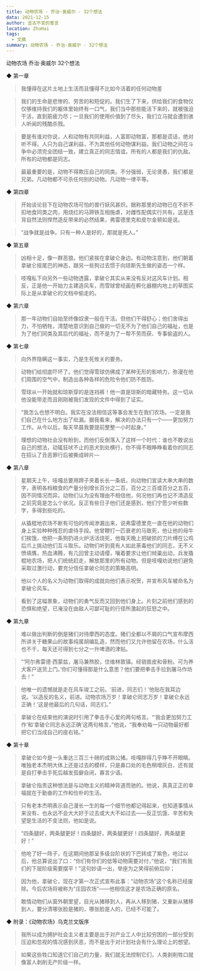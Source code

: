 ```yaml
---
title: 动物农场 - 乔治·奥威尔 - 32个想法
data: 2021-12-15
author: 亘古不变的誓言
location: ZhuHai
tags:
  - 文摘
summary: 动物农场 - 乔治·奥威尔 - 32个想法
---
```




动物农场
乔治·奥威尔
32个想法

◆ 第一章

> 我懂得在这片土地上生活而且懂得不比如今活着的任何动物差

> 我们的生命是悲惨的、劳苦的和短促的。我们生了下来，供给我们的食物仅仅够维持我们的躯体里始终有一口气，我们当中那些能活下来的，就被强迫干活，直到筋疲力尽；一旦我们的使用价值到了尽头，我们立马就会遭到骇人听闻的残酷杀戮。

> 要是有谁对你说，人和动物有共同利益，人富即动物富，那都是谎话，绝对听不得。人只为自己谋利益，不为其他任何动物谋利益。我们动物之间在斗争中必须完全团结一致，建立真正的同志情谊。所有的人都是我们的仇敌。所有的动物都是同志。

> 最最重要的是，动物不得欺压自己的同类。不分强弱，无论贤愚，我们都是兄弟。凡动物都不可杀任何别的动物。凡动物一律平等。

◆ 第四章

> 开始谈论目下在动物农场可怕的兽行妖风甚炽。据称那里的动物已在不折不扣地食同类之肉，用烧红的马蹄铁互相施虐，对雌性配偶实行共有。这是违背自然法则悍然造反带来的必然结果，弗雷德里克和皮尔金顿如是说。

> “战争就是战争。只有一种人是好的，那就是死人。”

◆ 第五章

> 凶相十足，像一群恶狼。他们紧挨在拿破仑身边。有动物注意到，他们朝着拿破仑摇尾巴的神态，跟另一些狗过去惯于向琼斯先生做的姿态一个样。

> 吱嘎私下向另外一些动物透露，拿破仑其实从来没有反对这风车计划。相反，正是他一开始力主建造风车，而雪球曾经画在孵化器棚内地上的草图实际上是从拿破仑的文档中偷走的。

◆ 第六章

> 那一年动物们自始至终像奴隶一般在干活。但他们干得舒心；他们舍得出力，不怕牺牲，清楚地意识到自己做的一切无不为了他们自己的福祉，也是为了他们同类及其后代的福祉，而不是为了一帮不劳而获、专事偷盗的人。

◆ 第七章

> 向外界隐瞒这一事实，乃是生死攸关的要务。

> 动物们给彻底吓坏了。他们觉得雪球仿佛成了某种无形的影响力，弥漫在他们周围的空气中，制造出各种各样的危险令他们防不胜防。

> 雪球从一开始就和琼斯穿的是连裆裤！他一直是琼斯的暗藏特务。这一切从他没能带走而且刚刚被我们发现的文件中得到了证实。

> “我怎么也想不明白。我实在没法相信这等事会发生在我们农场。一定是我们自己在什么地方出了纰漏。据我看来，解决的办法只有一个——更加努力工作。从今以后，每天早晨我要提前整整一小时起身。”

> 理想的动物社会没有盼到，而他们反倒落入了这样一个时代：谁也不敢说出自己的想法，动辄狂吠不止的恶犬到处横行，你不得不眼睁睁看着你的同志在招认了丑恶罪行后被撕成碎片—

◆ 第八章

> 星期天上午，吱嘎总要用蹄子夹着长长一条纸，向动物们宣读大串大串的数字，表明各档粮食的产量分别增长百分之二百，百分之三百或百分之五百，因不同情况而异。动物们认为没有理由不相信他，何况他们再也记不清造反之前究竟是怎么个状况。反正有些日子他们还是感到，他们宁愿少听些数字，多得到些吃的。

> 从撬棍地农场不断有可怕的传闻渗漏出来，说弗雷德里克一直在他的动物们身上实验种种残忍的虐待手段。他曾鞭打一匹衰老的马致死，他让他的母牛们挨饿，他把一条狗扔进火炉活活烧死，他每天晚上把破损的刀片缚在公鸡后爪上挑动他们互斗取乐。动物们听到竟有人如此荼毒他们的同志，无不义愤填膺，热血沸腾，有几回曾主动请缨，嚷着要求让他们倾巢出动，兵发撬棍地农场，把人们统统赶走，解放那里的所有动物。但是吱嘎劝说他们避免采取过激行动，要充分信任拿破仑同志的策略高明。

> 他以个人的名义为动物们取得的成就向他们表示祝贺，并宣布风车被命名为拿破仑风车。

> 看到了这幅景象，动物们的勇气反而又回到他们身上。片刻之前他们感到的恐惧和绝望，已淹没在由敌人可鄙可耻的行径所激起的狂怒之中。

◆ 第九章

> 难以做出判断的倒是猪们对待摩西的态度。猪们全都以不屑的口气宣布摩西所讲关于糖果山的故事纯属胡编乱造，然而他们又允许他留在农场，什么活也不干，每天还可得到七分之一升啤酒的津贴。

> “‘阿尔弗雷德·西蒙兹，屠马兼熬胶，住维林敦镇。经销兽皮和骨粉。可为养犬客户送货上门。’你们可懂得那是什么意思？他们要把拳击手拉到屠马作坊去！”

> 他唯一的遗憾就是走在风车竣工之前。‘前进，同志们！’他贴在我耳边说。‘以造反的名义，前进。动物农场万岁！拿破仑同志万岁！拿破仑永远正确！’这是他最后的几句话，同志们。”

> 拿破仑在结束他的演说时引用了拳击手心爱的两句格言。“‘我会更加努力工作’和‘拿破仑同志永远正确’这两句格言，”他说，“我奉劝每一只动物最好都把它们当成自己的座右铭。”

◆ 第十章

> 拿破仑如今是一头重达三百三十磅的成熟公猪。吱嘎胖得几乎睁不开眼睛。唯独老本杰明大体上还是过去的模样，只是鼻口处的毛色稍增灰白，还有就是自打拳击手死后越发孤僻自闭，寡言少语。

> 拿破仑指责这种想法是与动物主义的精神背道而驰的。他说，真真正正的幸福就在于勤奋的工作和俭朴的生活。

> 只有老本杰明表示自己漫长一生的每一个细节他都记得起来，也知道事情从来没有、也永远不会大大好于过去或大大不如过去——反正饥饿、辛苦和失望是生活的不变法则，他如是说。

> “四条腿好，两条腿更好！四条腿好，两条腿更好！四条腿好，两条腿更好！”

> 他呛了好一阵子，在这期间他那呈多级台阶状的下巴转成了紫色，呛过以后，他总算说出了口：“你们有你们的低等动物需要对付，”他说，“我们有我们的下层阶级需要摆平！”这句妙语一出，举座为之笑得前俯后仰；

> 因为他，拿破仑，现在才第一次正式宣布此事：“动物农场”这个名称已经废除。今后农场将被称为“庄园农场”——他相信这才是农场正确的原名。

> 敢情动物们从窗外朝里望，目光从猪移到人，再从人移到猪，又重新从猪移到人，要分清哪张脸是猪的，哪张脸是人的，已经不可能了。

◆ 附录：《动物农场》乌克兰文版序

> 我所以成为拥护社会主义者主要是出于对产业工人中比较穷困的一部分受到压迫和忽视的情况感到厌恶，而不是出于对计划社会有什么理论上的想望。

> 如果这些牲口知道它们自己的力量，我们就无法控制它们，人类剥削牲口就像富人剥削无产阶级一样。



